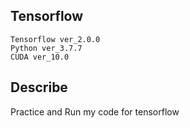 ## Tensorflow
```
Tensorflow ver_2.0.0
Python ver_3.7.7
CUDA ver_10.0
```

## Describe
Practice and Run my code for tensorflow
